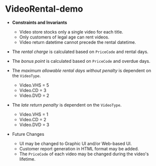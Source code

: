# VideoRental-demo

* **Constraints and Invariants**
    - Video store stocks only a single video for each title.
    - Only customers of legal age can rent videos.
    - Video return datetime cannot precede the rental datetime.


* The *rental charge* is calculated based on `PriceCode` and rental days.


* The *bonus point* is calculated based on `PriceCode` and overdue days.


* The *maximum allowable rental days without penalty* is dependent on the `VideoType`.
    - Video.VHS = 5
    - Video.CD = 3
    - Video.DVD = 2


* The *late return penalty* is dependent on the `VideoType`.
    - Video.VHS = 1
    - Video.CD = 2
    - Video.DVD = 3
    
   
* Future Changes
    - UI may be changed to Graphic UI and/or Web-based UI.
    - Customer report generation in HTML format may be added.
    - The `PriceCode` of each video may be changed during the video's lifetime.

